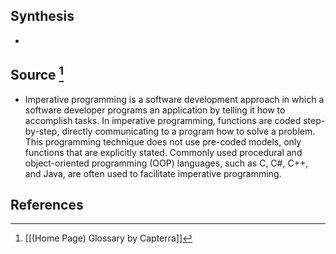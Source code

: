 ## Synthesis
- 
## Source [^1]
- Imperative programming is a software development approach in which a software developer programs an application by telling it how to accomplish tasks. In imperative programming, functions are coded step-by-step, directly communicating to a program how to solve a problem. This programming technique does not use pre-coded models, only functions that are explicitly stated. Commonly used procedural and object-oriented programming (OOP) languages, such as C, C#, C++, and Java, are often used to facilitate imperative programming.
## References

[^1]: [[(Home Page) Glossary by Capterra]]